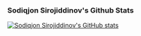 ### Sodiqjon Sirojiddinov's Github Stats

[![Sodiqjon Sirojiddinov's GitHub stats](https://github-readme-stats.vercel.app/api?username=Sodiqjon1998&show_icons=true&theme=dark)](https://github.com/Sodiqjon1998)
